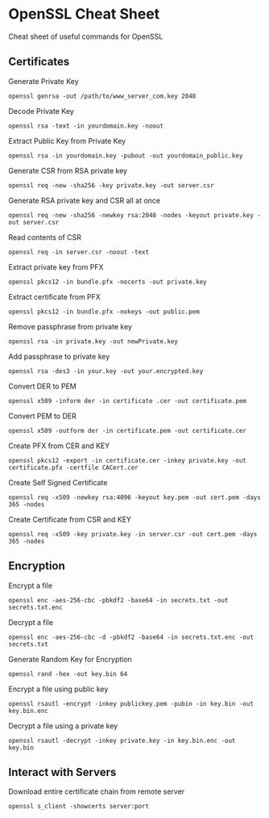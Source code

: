 # OpenSSL Cheat Sheet
Cheat sheet of useful commands for OpenSSL

## Certificates

Generate Private Key
```
openssl genrsa -out /path/to/www_server_com.key 2048
```
 

Decode Private Key
```
openssl rsa -text -in yourdomain.key -noout
```
 

Extract Public Key from Private Key
```
openssl rsa -in yourdomain.key -pubout -out yourdomain_public.key
```
 

Generate CSR from RSA private key
```
openssl req -new -sha256 -key private.key -out server.csr
```
 

Generate RSA private key and CSR all at once
```
openssl req -new -sha256 -newkey rsa:2048 -nodes -keyout private.key -out server.csr
```
 

Read contents of CSR
```
openssl req -in server.csr -noout -text
```
 

Extract private key from PFX
```
openssl pkcs12 -in bundle.pfx -nocerts -out private.key
```
 

Extract certificate from PFX
```
openssl pkcs12 -in bundle.pfx -nokeys -out public.pem
```
 

Remove passphrase from private key
```
openssl rsa -in private.key -out newPrivate.key
```
 

Add passphrase to private key
```
openssl rsa -des3 -in your.key -out your.encrypted.key
```
 

Convert DER to PEM
```
openssl x509 -inform der -in certificate .cer -out certificate.pem
```
 

Convert PEM to DER
```
openssl x509 -outform der -in certificate.pem -out certificate.cer
```
 

Create PFX from CER and KEY
```
openssl pkcs12 -export -in certificate.cer -inkey private.key -out certificate.pfx -certfile CACert.cer
```


Create Self Signed Certificate
```
openssl req -x509 -newkey rsa:4096 -keyout key.pem -out cert.pem -days 365 -nodes
```

Create Certificate from CSR and KEY
```
openssl req -x509 -key private.key -in server.csr -out cert.pem -days 365 -nodes
```


## Encryption
Encrypt a file
```
openssl enc -aes-256-cbc -pbkdf2 -base64 -in secrets.txt -out secrets.txt.enc
```


Decrypt a file
```
openssl enc -aes-256-cbc -d -pbkdf2 -base64 -in secrets.txt.enc -out secrets.txt
```


Generate Random Key for Encryption
```
openssl rand -hex -out key.bin 64
```


Encrypt a file using public key
```
openssl rsautl -encrypt -inkey publickey.pem -pubin -in key.bin -out key.bin.enc
```


Decrypt a file using a private key
```
openssl rsautl -decrypt -inkey private.key -in key.bin.enc -out key.bin
```


## Interact with Servers
Download entire certificate chain from remote server
```
openssl s_client -showcerts server:port